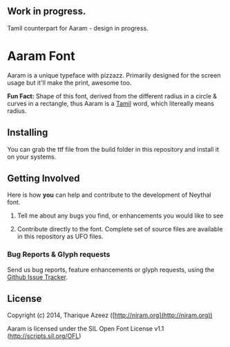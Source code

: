 ## Work in progress.
Tamil counterpart for Aaram - design in progress.

# Aaram Font

Aaram is a unique typeface with pizzazz. Primarily designed for the screen usage but it'll make the print, awesome too. 

**Fun Fact:** Shape of this font, derived from the different radius in a circle & curves in a rectangle, thus Aaram is a [Tamil](http://en.wikipedia.org/wiki/Tamil_language) word, which litereally means radius. 

## Installing 

You can grab the ttf file from the build folder in this repository and install it on your systems.

## Getting Involved

Here is how **you** can help and contribute to the development of Neythal font.

1. Tell me about any bugs you find, or enhancements you would like to see

2. Contribute directly to the font. Complete set of source files are available in this repository as UFO files.

### Bug Reports & Glyph requests

Send us bug reports, feature enhancements or glyph requests, using the [Github Issue Tracker](https://github.com/enathu/aaram/issues/).

## License

Copyright (c) 2014, Tharique Azeez ([http://niram.org](http://niram.org))

Aaram is licensed under the SIL Open Font License v1.1 (<http://scripts.sil.org/OFL>)
